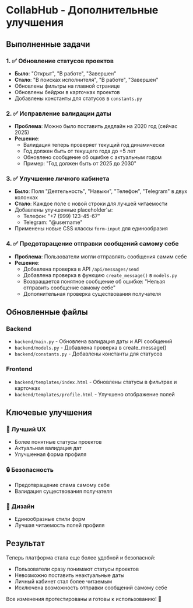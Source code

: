 # CollabHub - Дополнительные улучшения

## Выполненные задачи

### 1. ✅ Обновление статусов проектов
- **Было**: "Открыт", "В работе", "Завершен"
- **Стало**: "В поисках исполнителя", "В работе", "Завершен"
- Обновлены фильтры на главной странице
- Обновлены бейджи в карточках проектов
- Добавлены константы для статусов в `constants.py`

### 2. ✅ Исправление валидации даты
- **Проблема**: Можно было поставить дедлайн на 2020 год (сейчас 2025)
- **Решение**: 
  - Валидация теперь проверяет текущий год динамически
  - Год должен быть от текущего года до +5 лет
  - Обновлено сообщение об ошибке с актуальным годом
  - Пример: "Год должен быть от 2025 до 2030"

### 3. ✅ Улучшение личного кабинета
- **Было**: Поля "Деятельность", "Навыки", "Телефон", "Telegram" в двух колонках
- **Стало**: Каждое поле с новой строки для лучшей читаемости
- Добавлены улучшенные placeholder'ы:
  - Телефон: "+7 (999) 123-45-67"
  - Telegram: "@username"
- Применены новые CSS классы `form-input` для единообразия

### 4. ✅ Предотвращение отправки сообщений самому себе
- **Проблема**: Пользователи могли отправлять сообщения самим себе
- **Решение**:
  - Добавлена проверка в API `/api/messages/send`
  - Добавлена проверка в функцию `create_message()` в `models.py`
  - Возвращается понятное сообщение об ошибке: "Нельзя отправить сообщение самому себе"
  - Дополнительная проверка существования получателя

## Обновленные файлы

### Backend
- `backend/main.py` - Обновлена валидация даты и API сообщений
- `backend/models.py` - Добавлена проверка в create_message()
- `backend/constants.py` - Добавлены константы для статусов

### Frontend
- `backend/templates/index.html` - Обновлены статусы в фильтрах и карточках
- `backend/templates/profile.html` - Улучшено отображение полей

## Ключевые улучшения

### 🎯 Лучший UX
- Более понятные статусы проектов
- Актуальная валидация дат
- Улучшенная форма профиля

### 🔒 Безопасность
- Предотвращение спама самому себе
- Валидация существования получателя

### 🎨 Дизайн
- Единообразные стили форм
- Лучшая читаемость полей профиля

## Результат
Теперь платформа стала еще более удобной и безопасной:
- Пользователи сразу понимают статусы проектов
- Невозможно поставить неактуальные даты
- Личный кабинет стал более читаемым
- Исключена возможность отправки сообщений самому себе

Все изменения протестированы и готовы к использованию! 🚀
